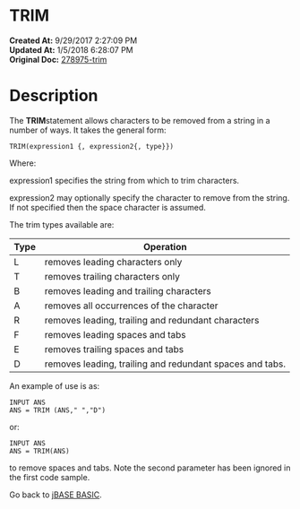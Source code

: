 # TRIM

**Created At:** 9/29/2017 2:27:09 PM  
**Updated At:** 1/5/2018 6:28:07 PM  
**Original Doc:** [278975-trim](https://docs.jbase.com/36868-jbase-basic/278975-trim)  


# Description

The **TRIM**statement allows characters to be removed from a string in a number of ways. It takes the general form:

```
TRIM(expression1 {, expression2{, type}})
```

Where:

expression1 specifies the string from which to trim characters.

expression2 may optionally specify the character to remove from the string. If not specified then the space character is assumed.

The trim types available are:


| Type<br> | Operation<br> |
| --- | --- |
| L<br> | removes leading characters only<br> |
| T<br> | removes trailing characters only<br> |
| B<br> | removes leading and trailing characters<br> |
| A<br> | removes all occurrences of the character<br> |
| R<br> | removes leading, trailing and redundant characters<br> |
| F<br> | removes leading spaces and tabs<br> |
| E<br> | removes trailing spaces and tabs<br> |
| D<br> | removes leading, trailing and redundant spaces and tabs.<br> |




An example of use is as:

```
INPUT ANS
ANS = TRIM (ANS," ","D")
```

or:

```
INPUT ANS
ANS = TRIM(ANS)
```

to remove spaces and tabs. Note the second parameter has been ignored in the first code sample.



Go back to [jBASE BASIC](./../jbase-basic-programmers-reference-guide).

